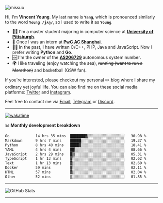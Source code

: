 <p align="left"> <img src="https://komarev.com/ghpvc/?username=missuo&label=Profile%20views&color=0e75b6&style=flat" alt="missuo" /> </p>


Hi, I'm **Vincent Young**. My last name is **`Yang`**, which is pronounced similarly to the word **`Young /jʌŋ/`**, so I used to write it as **`Young`**. 

-  👨‍🎓 I'm a master student majoring in computer science at [**University of Pittsburgh**](https://www.pitt.edu).
-  💼 Once I was an intern at **[PwC AC Shanghai](https://www.linkedin.com/company/pwc-ac-shanghai/)**.
-  👨‍💻 In the past, I have written C/C++, PHP, Java and JavaScript. Now I prefer writing **Python** and **Go**.
-  🆕 I'm the owner of the **[AS206729](https://bgp.tools/AS206729)** autonomous system number.
-  🌍 I like traveling (enjoy watching the sea), ~~running (want to run a Marathon)~~ and basketball (GSW fan).

If you're interested, please checkout my personal [✏️ blog](https://missuo.me/) where I share my ordinary yet joyful life. You can also find me on these social media platforms: [Twitter](https://twitter.com/m1ssuo) and [Instagram](https://www.instagram.com/m1ssuo).

Feel free to contact me via <a href="mailto:i@yyt.moe">Email</a>, [Telegram](https://t.me/missuo) or [Discord](https://discordapp.com/users/missuo#7448).

-------

[![wakatime](https://wakatime.com/badge/user/c13cd961-40ca-417a-afb6-1f9ea8ac295c.svg)](https://wakatime.com/@missuo)

📊 **Monthly development breakdown**
<!--START_SECTION:waka-->

```txt
Go            14 hrs 35 mins  ███████▓░░░░░░░░░░░░░░░░░   30.98 %
Markdown      9 hrs 7 mins    █████░░░░░░░░░░░░░░░░░░░░   19.37 %
Python        8 hrs 40 mins   ████▓░░░░░░░░░░░░░░░░░░░░   18.41 %
YAML          4 hrs 4 mins    ██░░░░░░░░░░░░░░░░░░░░░░░   08.66 %
JavaScript    2 hrs 29 mins   █▒░░░░░░░░░░░░░░░░░░░░░░░   05.31 %
TypeScript    1 hr 13 mins    ▓░░░░░░░░░░░░░░░░░░░░░░░░   02.62 %
Text          1 hr 13 mins    ▓░░░░░░░░░░░░░░░░░░░░░░░░   02.60 %
Docker        59 mins         ▓░░░░░░░░░░░░░░░░░░░░░░░░   02.11 %
HTML          57 mins         ▓░░░░░░░░░░░░░░░░░░░░░░░░   02.04 %
Other         52 mins         ▒░░░░░░░░░░░░░░░░░░░░░░░░   01.85 %
```

<!--END_SECTION:waka-->

-------

![GitHub Stats](https://github-readme-stats-opal-alpha-76.vercel.app/api?username=missuo&show_icons=true&theme=transparent)

-------


